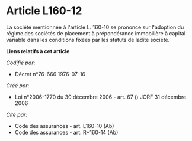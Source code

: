 # Article L160-12

La société mentionnée à l'article L. 160-10 se prononce sur l'adoption du régime des sociétés de placement à prépondérance
immobilière à capital variable dans les conditions fixées par les statuts de ladite société.

**Liens relatifs à cet article**

_Codifié par_:

  - Décret n°76-666 1976-07-16

_Créé par_:

  - Loi n°2006-1770 du 30 décembre 2006 - art. 67 () JORF 31 décembre 2006

_Cité par_:

  - Code des assurances - art. L160-10 (Ab)
  - Code des assurances - art. R*160-14 (Ab)
